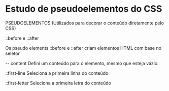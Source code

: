# Estudo de pseudoelementos do CSS

PSEUDOELEMENTOS (Utilizados para decorar o conteúdo diretamente pelo CSS)

  ::before e ::after

  Os pseudo elements ::before e ::after criam elementos HTML com base no seletor

  -- content 
  Defini um conteúdo para o elemento, mesmo que esteja vázio.


  ::first-line
  Seleciona a primeira linha do conteúdo

  ::first-letter
  Seleciona a primeira letra do conteúdo
